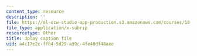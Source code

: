 ```yaml
---
content_type: resource
description: ''
file: https://ol-ocw-studio-app-production.s3.amazonaws.com/courses/18-02sc-multivariable-calculus-fall-2010/a4c17e2cffb45d29a39c4fe40df48aee_cbSkFpO2jgQ.vtt
file_type: application/x-subrip
resourcetype: Other
title: 3play caption file
uid: a4c17e2c-ffb4-5d29-a39c-4fe40df48aee
---
```

